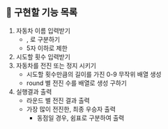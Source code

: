 ## 📌 구현할 기능 목록

1. 자동차 이름 입력받기
   - , 로 구분하기
   - 5자 이하로 제한
2. 시도할 횟수 입력받기
3. 자동차를 전진 또는 정지 시키기
   - 시도할 횟수만큼의 길이를 가진 0-9 무작위 배열 생성
   - round 별 전진 수를 배열로 생성 구하기
4. 실행결과 출력
   - 라운드 별 전진 결과 출력
   - 가장 많이 전진한, 최종 우승자 출력
     - 동점일 경우, 쉼표로 구분하여 출력
